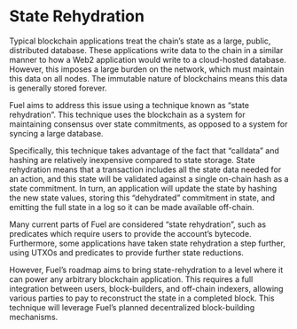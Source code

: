 # State Rehydration

Typical blockchain applications treat the chain’s state as a large, public, distributed database. These applications write data to the chain in a similar manner to how a Web2 application would write to a cloud-hosted database.
However, this imposes a large burden on the network, which must maintain this data on all nodes. The immutable nature of blockchains means this data is generally stored forever.

Fuel aims to address this issue using a technique known as “state rehydration”. This technique uses the blockchain as a system for maintaining consensus over state commitments, as opposed to a system for syncing a large database.

Specifically, this technique takes advantage of the fact that “calldata” and hashing are relatively inexpensive compared to state storage. State rehydration means that a transaction includes all the state data needed for an action, and this state will be validated against a single on-chain hash as a state commitment. In turn, an application will update the state by hashing the new state values, storing this “dehydrated” commitment in state, and emitting the full state in a log so it can be made available off-chain.

Many current parts of Fuel are considered “state rehydration”, such as predicates which require users to provide the account’s bytecode. Furthermore, some applications have taken state rehydration a step further, using UTXOs and predicates to provide further state reductions.

However, Fuel’s roadmap aims to bring state-rehydration to a level where it can power any arbitrary blockchain application. This requires a full integration between users, block-builders, and off-chain indexers, allowing various parties to pay to reconstruct the state in a completed block. This technique will leverage Fuel’s planned decentralized block-building mechanisms.
